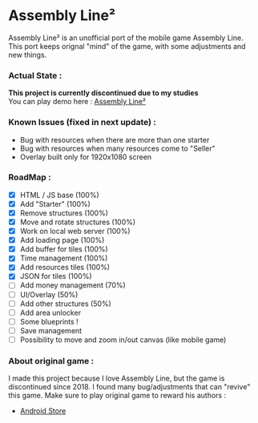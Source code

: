 # Assembly Line²
Assembly Line² is an unofficial port of the mobile game Assembly Line.  
This port keeps orignal "mind" of the game, with some adjustments and new things.  

### Actual State :
**This project is currently discontinued due to my studies**  
You can play demo here : [Assembly Line²](https://meliodaes.github.io/assembly-line2/index.html)  

### Known Issues (fixed in next update) :
- Bug with resources when there are more than one starter  
- Bug with resources when many resources come to "Seller"  
- Overlay built only for 1920x1080 screen  

### RoadMap :
- [x] HTML / JS base (100%)
- [x] Add "Starter" (100%)
- [x] Remove structures (100%)
- [x] Move and rotate structures (100%)
- [x] Work on local web server (100%)
- [x] Add loading page (100%)
- [x] Add buffer for tiles (100%)
- [x] Time management (100%)
- [x] Add resources tiles (100%)
- [x] JSON for tiles (100%)
- [ ] Add money management (70%)
- [ ] UI/Overlay (50%)
- [ ] Add other structures (50%)
- [ ] Add area unlocker
- [ ] Some blueprints !
- [ ] Save management
- [ ] Possibility to move and zoom in/out canvas (like mobile game)

### About original game :
I made this project because I love Assembly Line, but the game is discontinued since 2018. I found many bug/adjustments that can "revive" this game.
Make sure to play original game to reward his authors : 
- [Android Store](https://play.google.com/store/apps/details?id=com.olympus.assemblyline&hl=en_US)  
